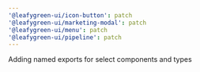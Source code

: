 ```yaml
---
'@leafygreen-ui/icon-button': patch
'@leafygreen-ui/marketing-modal': patch
'@leafygreen-ui/menu': patch
'@leafygreen-ui/pipeline': patch
---
```


Adding named exports for select components and types
